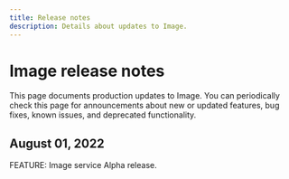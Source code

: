 ```yaml
---
title: Release notes
description: Details about updates to Image.
---
```


# Image release notes

This page documents production updates to Image. You can periodically check this page for announcements about new or updated features, bug fixes, known issues, and deprecated functionality.

## August 01, 2022

FEATURE: Image service Alpha release.
